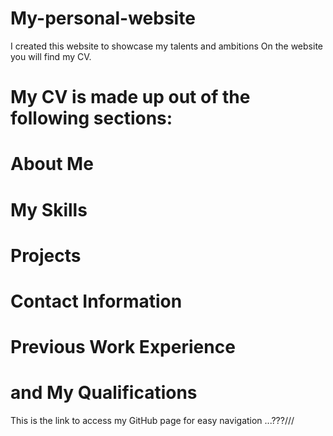 # My-personal-website
I created this website to showcase my talents and ambitions
On the website you will find my CV. 

# My CV is made up out of the following sections:
# About Me
# My Skills 
# Projects
# Contact Information
# Previous Work Experience 
# and My Qualifications

This is the link to access my GitHub page for easy navigation
...???///
